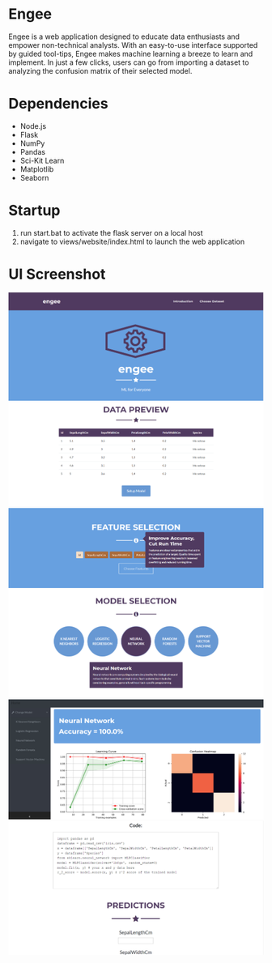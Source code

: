 # Engee

Engee is a web application designed to educate data enthusiasts and empower non-technical analysts. With an easy-to-use interface supported by guided tool-tips, Engee makes machine learning a breeze to learn and implement. In just a few clicks, users can go from importing a dataset to analyzing the confusion matrix of their selected model.

# Dependencies
* Node.js
* Flask
* NumPy
* Pandas
* Sci-Kit Learn
* Matplotlib
* Seaborn

# Startup
1. run start.bat to activate the flask server on a local host
2. navigate to views/website/index.html to launch the web application

# UI Screenshot
![Welcome Screenshot](screenshots/welcome.png)
![Data Preview Screenshot](screenshots/preview.png)
![Feature Selection Screenshot](screenshots/feature.png)
![Model Selection Screenshot](screenshots/model.png)
![Metrics Screenshot](screenshots/metrics.png)
![Code Output Screenshot](screenshots/output.png)
